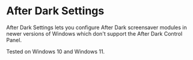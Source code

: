 # After Dark Settings

After Dark Settings lets you configure After Dark screensaver modules in newer versions of Windows which don't support the After Dark Control Panel.

Tested on Windows 10 and Windows 11.